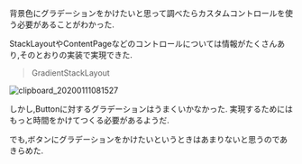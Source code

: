 背景色にグラデーションをかけたいと思って調べたらカスタムコントロールを使う必要があることがわかった.

StackLayoutやContentPageなどのコントロールについては情報がたくさんあり,そのとおりの実装で実現できた.

>GradientStackLayout

![clipboard_20200111081527](https://user-images.githubusercontent.com/43431002/72192908-af360a00-344a-11ea-8d49-e7c10e15307b.jpg)

しかし,Buttonに対するグラデーションはうまくいかなかった.
実現するためにはもっと時間をかけてつくる必要があるようだ.

でも,ボタンにグラデーションをかけたいというときはあまりないと思うのであきらめた.
